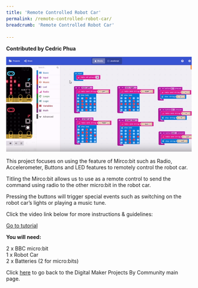 ```yaml
---
title: 'Remote Controlled Robot Car'
permalink: /remote-controlled-robot-car/
breadcrumb: 'Remote Controlled Robot Car'

---
```


**Contributed by Cedric Phua**

![1](/images/in-schools/digital-maker/projects/fun-and-games/remote-control-robot-car/CedricRobotCar1.png)

This project focuses on using the feature of Mirco:bit such as Radio, Accelerometer, Buttons and LED features to remotely control the robot car.

 
Titling the Mirco:bit allows us to use as a remote control to send the command using radio to the other micro:bit in the robot car.

Pressing the buttons will trigger special events such as switching on the robot car’s lights or playing a music tune.

 
Click the video link below for more instructions & guidelines:<br>

<a href="https://www.youtube.com/watch?v=DjGUEKkP44Y" target="_blank">Go to tutorial</a><br>

**You will need:**<br>

2 x BBC micro:bit<br>
1 x Robot Car<br>
2 x Batteries (2 for micro:bits)<br>

Click [here](/in-schools/digital-maker/projects/) to go back to the Digital Maker Projects By Community main page.
